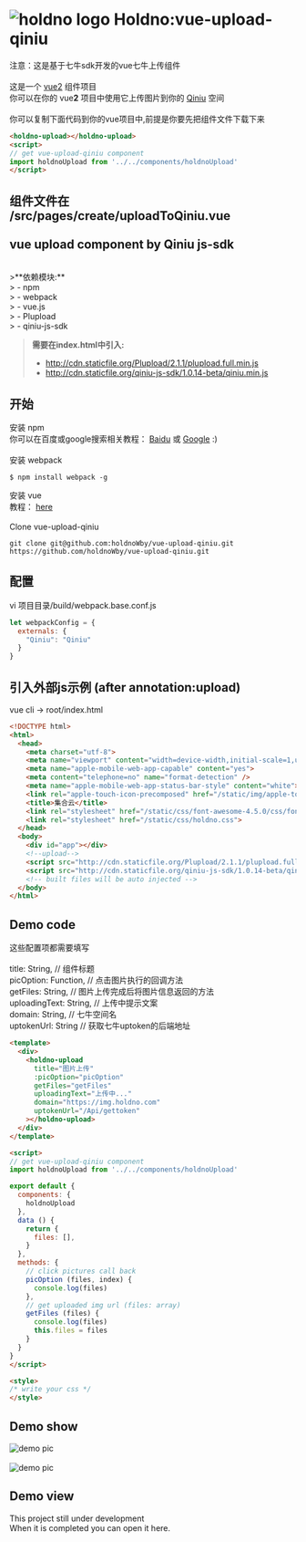 ![holdno logo](https://img.holdno.com/apple-touch-icon-114x114-precomposed.png)
Holdno:vue-upload-qiniu
===================
注意：这是基于七牛sdk开发的vue七牛上传组件</br>
</br>
这是一个 [vue2](https://cn.vuejs.org/) 组件项目<br />
你可以在你的 vue**2** 项目中使用它上传图片到你的 [Qiniu](https://www.qiniu.com/) 空间<br />
<br />
你可以复制下面代码到你的vue项目中,前提是你要先把组件文件下载下来
``` html
<holdno-upload></holdno-upload>
<script>
// get vue-upload-qiniu component
import holdnoUpload from '../../components/holdnoUpload'
</script>
```
组件文件在<br />
/src/pages/create/uploadToQiniu.vue<br />
<br />
vue upload component by Qiniu js-sdk<br />
-------------
<br />
>**依赖模块:**<br />
> - npm<br />
> - webpack<br />
> - vue.js<br />
> - Plupload<br />
> - qiniu-js-sdk<br />

>**需要在index.html中引入:**<br />
> - http://cdn.staticfile.org/Plupload/2.1.1/plupload.full.min.js<br />
> - http://cdn.staticfile.org/qiniu-js-sdk/1.0.14-beta/qiniu.min.js<br />


开始<br />
-------------
安装 npm<br />
你可以在百度或google搜索相关教程： [Baidu](https://www.baidu.com/s?ie=utf-8&f=8&rsv_bp=1&tn=baidu&wd=install%20npm&oq=just%2520for%2520funny&rsv_pq=d35ad5d90007d336&rsv_t=3aeei0aEuSoNmNACToU2ZnliBnJfW6lJFE%2FmSw6IASGyDY3I6tkm9C2%2BxBs&rqlang=cn&rsv_enter=0&inputT=3708&rsv_sug3=194&rsv_sug1=155&rsv_sug7=100&rsv_sug2=0&rsv_sug4=12908) 或 [Google](https://www.google.com.au/search?q=install+npm&rlz=1CDGOYI_enAU718AU718&oq=install+npm&aqs=chrome..69i57j0l3.11504j0j8&hl=en-GB&sourceid=chrome-mobile&ie=UTF-8) :)<br />
<br />
安装 webpack<br />
``` shell
$ npm install webpack -g
```

安装 vue<br />
教程： [here](https://cn.vuejs.org/)<br />
<br />
Clone vue-upload-qiniu<br />
``` shell
git clone git@github.com:holdnoWby/vue-upload-qiniu.git
https://github.com/holdnoWby/vue-upload-qiniu.git
```
配置<br />
-------------
vi 项目目录/build/webpack.base.conf.js<br />
``` javascript
let webpackConfig = {
  externals: {
    "Qiniu": "Qiniu"
  }
}
```

引入外部js示例 (after annotation:upload)
-------------
vue cli -> root/index.html
``` html
<!DOCTYPE html>
<html>
  <head>
    <meta charset="utf-8">
    <meta name="viewport" content="width=device-width,initial-scale=1,user-scalable=0">
    <meta name="apple-mobile-web-app-capable" content="yes">
    <meta content="telephone=no" name="format-detection" />
    <meta name="apple-mobile-web-app-status-bar-style" content="white">
    <link rel="apple-touch-icon-precomposed" href="/static/img/apple-touch-icon-114x114-precomposed.png">
    <title>集合云</title>
    <link rel="stylesheet" href="/static/css/font-awesome-4.5.0/css/font-awesome.css">
    <link rel="stylesheet" href="/static/css/holdno.css">
  </head>
  <body>
    <div id="app"></div>
    <!--upload-->
    <script src="http://cdn.staticfile.org/Plupload/2.1.1/plupload.full.min.js"></script>
    <script src="http://cdn.staticfile.org/qiniu-js-sdk/1.0.14-beta/qiniu.min.js"></script>
    <!-- built files will be auto injected -->
  </body>
</html>
```
Demo code<br />
-------------
这些配置项都需要填写<br />
<br />
title: String, // 组件标题<br />
picOption: Function, // 点击图片执行的回调方法<br />
getFiles: String, // 图片上传完成后将图片信息返回的方法<br />
uploadingText: String, // 上传中提示文案<br />
domain: String, // 七牛空间名<br />
uptokenUrl: String // 获取七牛uptoken的后端地址<br />
``` html
<template>
  <div>
    <holdno-upload 
      title="图片上传" 
      :picOption="picOption" 
      getFiles="getFiles" 
      uploadingText="上传中..." 
      domain="https://img.holdno.com" 
      uptokenUrl="/Api/gettoken"
    ></holdno-upload>
  </div>
</template>

<script>
// get vue-upload-qiniu component
import holdnoUpload from '../../components/holdnoUpload'

export default {
  components: {
    holdnoUpload
  },
  data () {
    return {
      files: [],
    }
  },
  methods: {
    // click pictures call back
    picOption (files, index) {
      console.log(files)
    },
    // get uploaded img url (files: array)
    getFiles (files) {
      console.log(files)
      this.files = files
    }
  }
}
</script>

<style>
/* write your css */
</style>
```

Demo show
--------------
![demo pic](https://img.holdno.com/F0DE709B-8D58-418A-AE7E-A2C316A2E934.png)</br>
</br>
![demo pic](https://img.holdno.com/BD68A2E9-460F-4E1C-96D2-86B36FB413E4.png)

Demo view
--------------
This project still under development </br>
When it is completed you can open it here.
